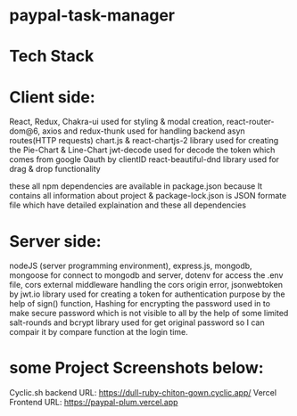 # paypal-task-manager

# Tech Stack
# Client side:
React, Redux, Chakra-ui used for styling & modal creation, react-router-dom@6, axios and redux-thunk used for handling backend asyn routes(HTTP requests)
chart.js & react-chartjs-2 library used for creating the Pie-Chart & Line-Chart
jwt-decode used for decode the token which comes from google Oauth by clientID
react-beautiful-dnd library used for drag & drop functionality

these all npm dependencies are available in package.json because It contains all information about project & package-lock.json is JSON formate file which have detailed explaination and these all dependencies

# Server side:
nodeJS (server programming environment), express.js, mongodb, mongoose for connect to mongodb and server, dotenv for access the .env file, cors external middleware handling the cors origin error, jsonwebtoken by jwt.io library used for creating a token for authentication purpose by the help of sign() function, Hashing for encrypting the password used in to make secure password which is not visible to all by the help of some limited salt-rounds and bcrypt library used for get original password so I can compair it by compare function at the login time.

# some Project Screenshots below: 
Cyclic.sh backend URL: https://dull-ruby-chiton-gown.cyclic.app/
Vercel Frontend URL: https://paypal-plum.vercel.app


